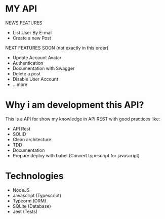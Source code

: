 # MY API

NEWS FEATURES

* List User By E-mail
* Create a new Post

NEXT FEATURES SOON (not exactly in this order)

* Update Account Avatar
* Authentication
* Documentation with Swagger
* Delete a post
* Disable User Account
* ...more

# Why i am development this API?

This is a API for show my knowledge in API REST with good practices like:

* API Rest
* SOLID
* Clean architecture
* TDD
* Documentation
* Prepare deploy with babel (Convert typescript for javascript)

# Technologies

* NodeJS
* Javascript (Typescript)
* Typeorm (ORM)
* SQLite (Database)
* Jest (Tests)